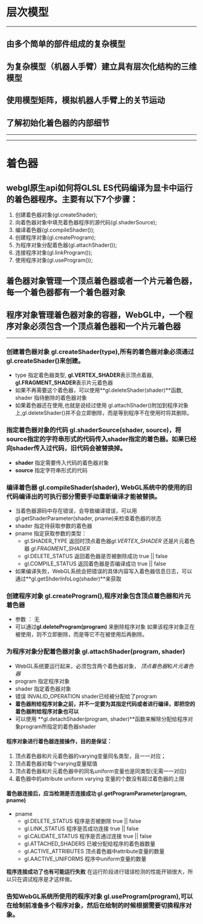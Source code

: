 # 层次模型
---
## 由多个简单的部件组成的复杂模型
## 为复杂模型（机器人手臂）建立具有层次化结构的三维模型
## 使用模型矩阵，模拟机器人手臂上的关节运动
## 了解初始化着色器的内部细节
---
---
# 着色器
## webgl原生api如何将GLSL ES代码编译为显卡中运行的着色器程序。主要有以下7个步骤：
1. 创建着色器对象(gl.createShader);
2. 向着色器对象中填充着色器程序的源代码(gl.shaderSource);
3. 编译着色器(gl.compileShader());
4. 创建程序对象(gl.createProgram);
5. 为程序对象分配着色器(gl.attachShader());
6. 连接程序对象(gl.linkProgram());
7. 使用程序对象(gl.useProgram());

## **着色器对象**管理一个顶点着色器或者一个片元着色器，每一个着色器都有一个着色器对象
## **程序对象**管理着色器对象的容器，WebGL中，一个程序对象必须包含一个顶点着色器和一个片元着色器

---
### 创建着色器对象 gl.createShader(type),所有的着色器对象必须通过gl.createShader()来创建。
- type 指定着色器类型, **gl.VERTEX_SHADER**表示顶点着器, **gl.FRAGMENT_SHADER**表示片元着色器
- 如果不再需要这个着色器，可以使用**gl.deleteShader(shader)**函数, shader 指待删除的着色器对象
- 如果着色器还在使用,也就是说经过使用 gl.attachShader()附加到程序对象上,gl.deleteShader()并不会立即删除，而是等到程序不在使用时将其删除。
### 指定着色器对象的代码 gl.shaderSource(shader, source)，将source指定的字符串形式的代码传入shader指定的着色器。如果已经向shader传入过代码，旧代码会被替换掉。 
- **shader**  指定需要传入代码的着色器对象
- **source**  指定字符串形式的代码
### 编译着色器 gl.compileShader(shader), WebGL系统中的使用的旧代码编译出的可执行部分需要手动重新编译才能被替换。
- 当着色器源码中存在错误，会导致编译错误，可以用gl.getShaderParameter(shader, pname)来检查着色器的状态
- shader 指定待获取参数的着色器
- pname 指定获取参数的类型： 
  - gl.SHADER_TYPE 返回时顶点着色器*gl.VERTEX_SHADER* 还是片元着色器 *gl.FRAGMENT_SHADER*
  - gl.DELETE_STATUS 返回着色器是否被删除成功 true || false
  - gl.COMPILE_STATUS 返回着色器是否编译成功 true || false
- 如果编译失败，WebGL系统会把错误的具体内容写入着色器信息日志，可以通过**gl.getShderInfoLog(shader)**来获取

### 创建程序对象 gl.createProgram(),程序对象包含顶点着色器和片元着色器
- 参数 ： 无
- 可以通过**gl.deleteProgram(program)** 来删除程序对象 如果该程序对象正在被使用，则不立即删除，而是等它不在被使用后再删除。

### 为程序对象分配着色器对象 gl.attachShader(program, shader)
-  WebGL系统要运行起来，必须包含两个着色器对象， *顶点着色器*和*片元着色器*
- program  指定程序对象
- shader   指定着色器对象
- 错误 INVALID_OPERATION shader已经被分配给了program
- **着色器附给程序对象之前，并不一定要为其指定代码或者进行编译，即把空的着色器附给程序对象也可以**
- 可以使用 **gl.detachShader(program, shader)**函数来解除分配给程序对象program所指定的着色器shader
#### 程序对象进行着色器连接操作，目的是保证：
1. 顶点着色器和片元着色器的varying变量同名类型，且一一对应；
2. 顶点着色器对每个varying变量赋值
3. 顶点着色器和片元着色器中的同名uniform变量也是同类型(无需一一对应)
4. 着色器中的attribute uniform varying 变量的个数没有超过着色器的上限
#### 着色器连接后，应当检测是否连接成功 gl.getProgramParameter(program, pname)
- pname
  - gl.DELETE_STATUS    程序是否被删除         true || false
  - gl.LINK_STATUS      程序是否成功连接       true || false
  - gl.CALIDATE_STATUS  程序是否通过连接       true || false
  - gl.ATTACHED_SHADERS 已被分配给程序的着色器数量
  - gl.ACTIVE_ATTRIBUTES     顶点着色器中attribute变量的数量
  - gl.AACTIVE_UNIFORMS      程序中uniform变量的数量

**程序连接成功了也有可能运行失败** 在运行阶段进行错误检测的性能开销很大，所以只在调试程序是才这样做。

### 告知WebGL系统所使用的程序对象 gl.useProgram(program),可以在绘制前准备多个程序对象，然后在绘制的时候根据需要切换程序对象。
